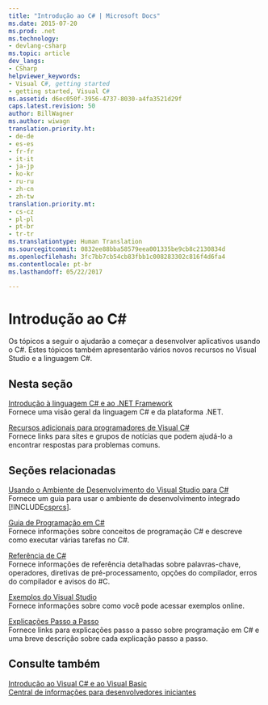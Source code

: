 ```yaml
---
title: "Introdução ao C# | Microsoft Docs"
ms.date: 2015-07-20
ms.prod: .net
ms.technology:
- devlang-csharp
ms.topic: article
dev_langs:
- CSharp
helpviewer_keywords:
- Visual C#, getting started
- getting started, Visual C#
ms.assetid: d6ec050f-3956-4737-8030-a4fa3521d29f
caps.latest.revision: 50
author: BillWagner
ms.author: wiwagn
translation.priority.ht:
- de-de
- es-es
- fr-fr
- it-it
- ja-jp
- ko-kr
- ru-ru
- zh-cn
- zh-tw
translation.priority.mt:
- cs-cz
- pl-pl
- pt-br
- tr-tr
ms.translationtype: Human Translation
ms.sourcegitcommit: 0832ee88bba58579eea001335be9cb8c2130834d
ms.openlocfilehash: 3fc7bb7cb54cb83fbb1c008283302c816f4d6fa4
ms.contentlocale: pt-br
ms.lasthandoff: 05/22/2017

---
```

# <a name="getting-started-with-c"></a>Introdução ao C#
Os tópicos a seguir o ajudarão a começar a desenvolver aplicativos usando o C#. Estes tópicos também apresentarão vários novos recursos no Visual Studio e a linguagem C#.  
  
## <a name="in-this-section"></a>Nesta seção  
 [Introdução à linguagem C# e ao .NET Framework](../../csharp/getting-started/introduction-to-the-csharp-language-and-the-net-framework.md)  
 Fornece uma visão geral da linguagem C# e da plataforma .NET.  
  
 [Recursos adicionais para programadores de Visual C#](../../csharp/getting-started/additional-resources.md)  
 Fornece links para sites e grupos de notícias que podem ajudá-lo a encontrar respostas para problemas comuns.  
  
## <a name="related-sections"></a>Seções relacionadas  
 [Usando o Ambiente de Desenvolvimento do Visual Studio para C#](https://docs.microsoft.com/visualstudio/csharp-ide/using-the-visual-studio-development-environment-for-csharp)  
 Fornece um guia para usar o ambiente de desenvolvimento integrado [!INCLUDE[csprcs](../../csharp/includes/csprcs_md.md)].  
  
 [Guia de Programação em C#](../../csharp/programming-guide/index.md)  
 Fornece informações sobre conceitos de programação C# e descreve como executar várias tarefas no C#.  
  
 [Referência de C#](../../csharp/language-reference/index.md)  
 Fornece informações de referência detalhadas sobre palavras-chave, operadores, diretivas de pré-processamento, opções do compilador, erros do compilador e avisos do #C.  
  
 [Exemplos do Visual Studio](https://docs.microsoft.com/visualstudio/ide/visual-studio-samples)  
 Fornece informações sobre como você pode acessar exemplos online.  
  
 [Explicações Passo a Passo](../../csharp/walkthroughs.md)  
 Fornece links para explicações passo a passo sobre programação em C# e uma breve descrição sobre cada explicação passo a passo.  
  
## <a name="see-also"></a>Consulte também  
 [Introdução ao Visual C# e ao Visual Basic](https://docs.microsoft.com/visualstudio/ide/getting-started-with-visual-csharp-and-visual-basic)   
 [Central de informações para desenvolvedores iniciantes](http://go.microsoft.com/fwlink/?LinkId=123826)
